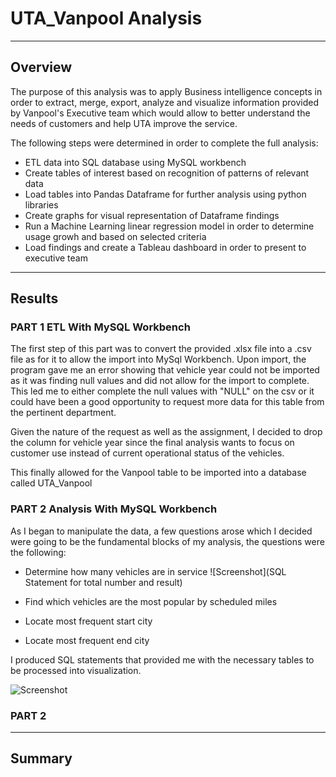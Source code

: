 # UTA_Vanpool Analysis
----
## Overview

The purpose of this analysis was to apply Business intelligence concepts in order to extract, merge, export, analyze and visualize information provided by Vanpool's Executive team which would allow to better understand the needs of  customers and help UTA improve the service.

The following steps were determined in order to complete the full analysis:

- ETL data into SQL database using MySQL workbench
- Create tables of interest based on recognition of patterns of relevant data
- Load tables into Pandas Dataframe for further analysis using python libraries
- Create graphs for visual representation of Dataframe findings
- Run a Machine Learning linear regression model in order to determine usage growh and based on selected criteria
- Load findings and create a Tableau dashboard in order to present to executive team

----
## Results
### PART 1 ETL With MySQL Workbench

The first step of this part was to convert the provided .xlsx file into a .csv file as for it to allow the import into MySql Workbench. Upon import, the program gave me an error showing that vehicle year could not be imported as it was finding null values and did not allow for the import to complete. This led me to either complete the null values with "NULL" on the csv or it could have been a good opportunity to request more data for this table from the pertinent department. 

Given the nature of the request as well as the assignment, I decided to drop the column for vehicle year since the final analysis wants to focus on customer use instead of current operational status of the vehicles.

This finally allowed for the Vanpool table to be imported into a database called UTA_Vanpool

### PART 2 Analysis With MySQL Workbench

As I began to manipulate the data, a few questions arose which I decided were going to be the fundamental blocks of my analysis, the questions were the following:

- Determine how many vehicles are in service ![Screenshot](SQL Statement for total number and result)

- Find which vehicles are the most popular by scheduled miles
- Locate most frequent start city
- Locate most frequent end city

I produced SQL statements that provided me with the necessary tables to be processed into visualization.

![Screenshot]()



### PART 2 


----
## Summary 

